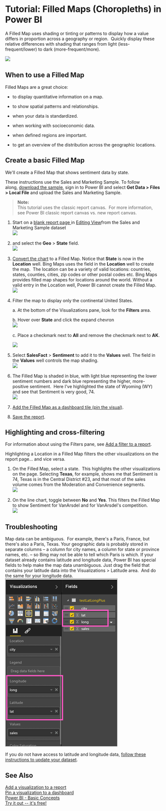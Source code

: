 <properties 
   pageTitle="Tutorial: Filled Maps (Choropleths) in Power BI"
   description="Tutorial: Filled Maps (Choropleths) in Power BI"
   services="powerbi" 
   documentationCenter="" 
   authors="jastru" 
   manager="mblythe" 
   editor=""
   tags=""/>
 
<tags
   ms.service="powerbi"
   ms.devlang="NA"
   ms.topic="article"
   ms.tgt_pltfrm="NA"
   ms.workload="powerbi"
   ms.date="10/15/2015"
   ms.author="jastru"/>

# Tutorial: Filled Maps (Choropleths) in Power BI  

A Filled Map uses shading or tinting or patterns to display how a value differs in proportion across a geography or region.  Quickly display these relative differences with shading that ranges from light (less-frequent/lower) to dark (more-frequent/more).    

![](/media/powerbi-service-tutorial-filled-maps-choropleths/large_map.png)

## When to use a Filled Map  
Filled Maps are a great choice:

-   to display quantitative information on a map.

-   to show spatial patterns and relationships.

-   when your data is standardized.

-   when working with socioeconomic data.

-   when defined regions are important.

-   to get an overview of the distribution across the geographic locations.

## Create a basic Filled Map  
We'll create a Filled Map that shows sentiment data by state.

These instructions use the Sales and Marketing Sample. To follow along, [download the sample](powerbi-sample-downloads.md), sign in to Power BI and select **Get Data \> Files \> Local File** ﻿and upload the Sales and Marketing Sample.

>**Note:**  
>This tutorial uses the classic report canvas.  For more information, see Power BI classic report canvas vs. new report canvas.

1.  Start on a [blank report page ](powerbi-service-add-a-page-to-a-report.md)in [Editing View](powerbi-service-interact-with-a-report-in-editing-view.md)from the Sales and Marketing Sample dataset  
![](/media/powerbi-service-tutorial-filled-maps-choropleths/img001.png)

2.  and select the **Geo** \> **State** field.    
![](/media/powerbi-service-tutorial-filled-maps-choropleths/img002.png)

3.  [Convert the chart](powerbi-service-change-the-type-of-visualization-in-a-report.md) to a Filled Map. Notice that **State** is now in the **Location** well. Bing Maps uses the field in the **Location** well to create the map.  The location can be a variety of valid locations: countries, states, counties, cities, zip codes or other postal codes etc. Bing Maps provides filled map shapes for locations around the world. Without a valid entry in the Location well, Power BI cannot create the Filled Map.  
![](/media/powerbi-service-tutorial-filled-maps-choropleths/img003.png)

4.  Filter the map to display only the continental United States.

	a.  At the bottom of the Visualizations pane, look for the **Filters** area.

	b.  Hover over **State** and click the expand chevron  
    ![](/media/powerbi-service-tutorial-filled-maps-choropleths/img004.png)

	c.  Place a checkmark next to **All** and remove the checkmark next to **AK**.

    ![](/media/powerbi-service-tutorial-filled-maps-choropleths/img005.png)

5.  Select **SalesFact** \> **Sentiment** to add it to the **Values** well. The field in the **Values** well controls the map shading.  
![](/media/powerbi-service-tutorial-filled-maps-choropleths/img006.png)

6.  The Filled Map is shaded in blue, with light blue representing the lower sentiment numbers and dark blue representing the higher, more-positive sentiment.  Here I've highlighted the state of Wyoming (WY) and see that Sentiment is very good, 74.  
![](/media/powerbi-service-tutorial-filled-maps-choropleths/img007.png)

7.  [Add the Filled Map as a dashboard tile (pin the visual)](powerbi-service-dashboard-tiles.md). 

8.  [Save the report](powerbi-service-save-a-report.md).

## Highlighting and cross-filtering  
For information about using the Filters pane, see [Add a filter to a report](powerbi-service-add-a-filter-to-a-report.md-add-a-filter-to-a-report).

Highlighting a Location in a Filled Map filters the other visualizations on the report page... and vice versa.

1.  On the Filled Map, select a state.  This highlights the other visualizations on the page. Selecting **Texas**, for example, shows me that Sentiment is 74, Texas is in the Central District \#23, and that most of the sales volume comes from the Moderation and Convenience segments.   
    ![](/media/powerbi-service-tutorial-filled-maps-choropleths/img008.png)

2.  On the line chart, toggle between **No** and **Yes**. This filters the Filled Map to show Sentiment for VanArsdel and for VanArsdel's competition.  
    ![](/media/powerbi-service-tutorial-filled-maps-choropleths/img009.gif)

## Troubleshooting  
Map data can be ambiguous.  For example, there's a Paris, France, but there's also a Paris, Texas. Your geographic data is probably stored in separate columns – a column for city names, a column for state or province names, etc. – so Bing may not be able to tell which Paris is which. If your dataset already contains latitude and longitude data, Power BI has special fields to help make the map data unambiguous. Just drag the field that contains your latitude data into the Visualizations \> Latitude area.  And do the same for your longitude data.  
![](media/powerbi-service-tutorial-filled-maps-choropleths/PBI_Latitude.png) 

If you do not have access to latitude and longitude data, [follow these instructions to update your dataset](https://support.office.com/article/Maps-in-Power-View-8A9B2AF3-A055-4131-A327-85CC835271F7).

## See Also  
 [Add a visualization to a report](https://powerbi.uservoice.com/knowledgebase/articles/441777)  
 [Pin a visualization to a dashboard](powerbi-service-pin-a-tile-to-a-dashboard-from-a-report.md)  
 [Power BI - Basic Concepts](powerbi-service-basic-concepts.md)  
[Try it out -- it's free!](https://powerbi.com/)  